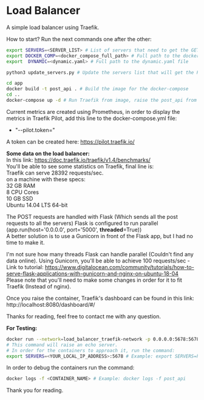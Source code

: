 # Load Balancer
A simple load balancer using Traefik.

How to start?
Run the next commands one after the other:
```bash
export SERVERS=<SERVER_LIST> # List of servers that need to get the GET and POST requests.
export DOCKER_COMP=<docker_compose_full_path> # Full path to the docker-compose.yml file
export  DYNAMIC=<dynamic.yaml> # Full path to the dynamic.yaml file

python3 update_servers.py # Update the servers list that will get the POST and GET requests

cd app
docker build -t post_api . # Build the image for the docker-compose
cd ..
docker-compose up -d # Run Traefik from image, raise the post_api from the image we created, and configure load balancing.
```

Current metrics are created using Prometheus, in order to display the metrics in Traefik Pilot, add this line to the docker-compose.yml file:
- "--pilot.token=<Token>"

A token can be created here:
https://pilot.traefik.io/


**Some data on the load balancer:**  
In this link: https://doc.traefik.io/traefik/v1.4/benchmarks/  
You'll be able to see some statistics on Traefik, final line is:  
Traefik can serve 28392 requests/sec.  
on a machine with these specs:  
32 GB RAM  
8 CPU Cores  
10 GB SSD  
Ubuntu 14.04 LTS 64-bit  

The POST requests are handled with Flask (Which sends all the post requests to all the servers)
Flask is configured to run parallel (app.run(host='0.0.0.0', port='5000', **threaded**=True))  
A better solution is to use a Gunicorn in front of the Flask app, but I had no time to make it.  

I'm not sure how many threads Flask can handle parallel (Couldn't find any data online).
Using Gunicorn, you'll be able to achieve 100 requests/sec - Link to tutorial: https://www.digitalocean.com/community/tutorials/how-to-serve-flask-applications-with-gunicorn-and-nginx-on-ubuntu-18-04  
Please note that you'll need to make some changes in order for it to fit Traefik (Instead of nginx).

Once you raise the container, Traefik's dashboard can be found in this link:
http://localhost:8080/dashboard/#/

Thanks for reading, feel free to contact me with any question.

**For Testing:**
```bash
docker run --network=load_balancer_traefik-network -p 0.0.0.0:5678:5678 hashicorp/http-echo -text="hello world"
# This command will raise an echo server.
# In order for the containers to approach it, run the command:
export SERVERS=<YOUR_LOCAL_IP_ADDRESS>:5678 # Example: export SERVERS=http://192.168.14.180:5678
```

In order to debug the containers run the command:
```bash
docker logs -f <CONTAINER_NAME> # Example: docker logs -f post_api
```

Thank you for reading.
